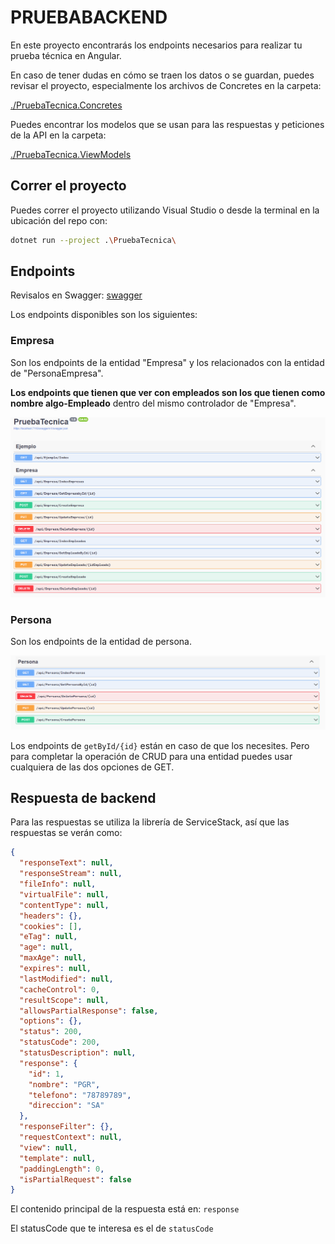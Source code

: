 # PRUEBABACKEND

En este proyecto encontrarás los endpoints necesarios para realizar tu prueba técnica en Angular.

En caso de tener dudas en cómo se traen los datos o se guardan, puedes revisar el proyecto, especialmente los archivos de Concretes en la carpeta:

[./PruebaTecnica.Concretes](./PruebaTecnica.Concretes)

Puedes encontrar los modelos que se usan para las respuestas y peticiones de la API en la carpeta:

[./PruebaTecnica.ViewModels](./PruebaTecnica.ViewModels)


## Correr el proyecto

Puedes correr el proyecto utilizando Visual Studio o desde la terminal en la ubicación del repo con:

```bash
dotnet run --project .\PruebaTecnica\
```


## Endpoints

Revisalos en Swagger: [swagger](https://localhost:7116/swagger/index.html)

Los endpoints disponibles son los siguientes:

### Empresa

Son los endpoints de la entidad "Empresa" y los relacionados con la entidad de "PersonaEmpresa".

**Los endpoints que tienen que ver con empleados son los que tienen como nombre algo-Empleado** dentro del mismo controlador de "Empresa".

![](./imagesReadme/Empresa.PNG)

### Persona

Son los endpoints de la entidad de persona.

![](./imagesReadme/Persona.PNG)

Los endpoints de `getById/{id}` están en caso de que los necesites. Pero para completar la operación de CRUD para una entidad puedes usar cualquiera de las dos opciones de GET.

## Respuesta de backend

Para las respuestas se utiliza la librería de ServiceStack, así que las respuestas se verán como:

````json
{
  "responseText": null,
  "responseStream": null,
  "fileInfo": null,
  "virtualFile": null,
  "contentType": null,
  "headers": {},
  "cookies": [],
  "eTag": null,
  "age": null,
  "maxAge": null,
  "expires": null,
  "lastModified": null,
  "cacheControl": 0,
  "resultScope": null,
  "allowsPartialResponse": false,
  "options": {},
  "status": 200,
  "statusCode": 200,
  "statusDescription": null,
  "response": {
    "id": 1,
    "nombre": "PGR",
    "telefono": "78789789",
    "direccion": "SA"
  },
  "responseFilter": {},
  "requestContext": null,
  "view": null,
  "template": null,
  "paddingLength": 0,
  "isPartialRequest": false
}
````

El contenido principal de la respuesta está en: `response`

El statusCode que te interesa es el de `statusCode`

